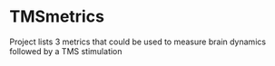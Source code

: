 # TMSmetrics
Project lists 3 metrics that could be used to measure brain dynamics followed by a TMS stimulation
